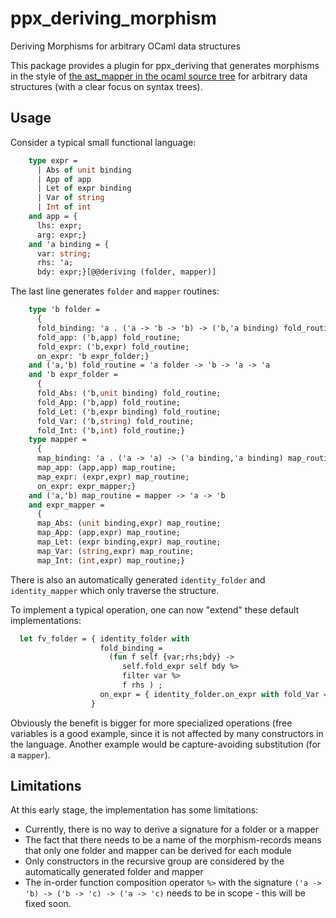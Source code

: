 # ppx_deriving_morphism
Deriving Morphisms for arbitrary OCaml data structures 

This package provides a plugin for ppx_deriving that generates morphisms in the style of [the ast_mapper in the ocaml source tree](https://github.com/ocaml/ocaml/blob/trunk/parsing/ast_mapper.ml) for arbitrary data structures (with a clear focus on syntax trees).

## Usage
Consider a typical small functional language:
```ocaml
    type expr =
      | Abs of unit binding
      | App of app
      | Let of expr binding
      | Var of string
      | Int of int
    and app = {
      lhs: expr;
      arg: expr;}
    and 'a binding = {
      var: string;
      rhs: 'a;
      bdy: expr;}[@@deriving (folder, mapper)]
```

The last line generates ```folder``` and ```mapper``` routines:

```ocaml
    type 'b folder =
      {
      fold_binding: 'a . ('a -> 'b -> 'b) -> ('b,'a binding) fold_routine;
      fold_app: ('b,app) fold_routine;
      fold_expr: ('b,expr) fold_routine;
      on_expr: 'b expr_folder;}
    and ('a,'b) fold_routine = 'a folder -> 'b -> 'a -> 'a
    and 'b expr_folder =
      {
      fold_Abs: ('b,unit binding) fold_routine;
      fold_App: ('b,app) fold_routine;
      fold_Let: ('b,expr binding) fold_routine;
      fold_Var: ('b,string) fold_routine;
      fold_Int: ('b,int) fold_routine;}
    type mapper =
      {
      map_binding: 'a . ('a -> 'a) -> ('a binding,'a binding) map_routine;
      map_app: (app,app) map_routine;
      map_expr: (expr,expr) map_routine;
      on_expr: expr_mapper;}
    and ('a,'b) map_routine = mapper -> 'a -> 'b
    and expr_mapper =
      {
      map_Abs: (unit binding,expr) map_routine;
      map_App: (app,expr) map_routine;
      map_Let: (expr binding,expr) map_routine;
      map_Var: (string,expr) map_routine;
      map_Int: (int,expr) map_routine;}
```

There is also an automatically generated ```identity_folder``` and ```identity_mapper``` which only traverse the structure.

To implement a typical operation, one can now "extend" these default implementations:

```ocaml
  let fv_folder = { identity_folder with
                    fold_binding =
                      (fun f self {var;rhs;bdy} ->
                         self.fold_expr self bdy %>
                         filter var %>
                         f rhs ) ;
                    on_expr = { identity_folder.on_expr with fold_Var = (fun self -> cons) }
                  }
```

Obviously the benefit is bigger for more specialized operations (free variables is a good example, since it is not affected by many constructors in the language. Another example would be capture-avoiding substitution (for a ```mapper```).

## Limitations

At this early stage, the implementation has some limitations:

* Currently, there is no way to derive a signature for a folder or a mapper
* The fact that there needs to be a name of the morphism-records means that only one folder and mapper can be derived for each module
* Only constructors in the recursive group are considered by the automatically generated folder and mapper
* The in-order function composition operator ```%>``` with the signature ```('a -> 'b) -> ('b -> 'c) -> ('a -> 'c)``` needs to be in scope - this will be fixed soon.
